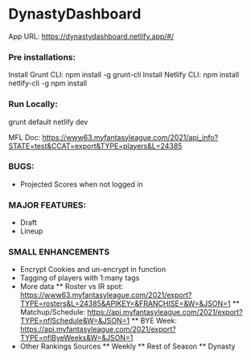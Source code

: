 # DynastyDashboard

App URL: https://dynastydashboard.netlify.app/#/

### Pre installations:
Install Grunt CLI: npm install -g grunt-cli
Install Netlify CLI: npm install netlify-cli -g
npm install

### Run Locally:
grunt default
netlify dev

MFL Doc: https://www63.myfantasyleague.com/2021/api_info?STATE=test&CCAT=export&TYPE=players&L=24385

### BUGS:
* Projected Scores when not logged in

### MAJOR FEATURES:
* Draft
* Lineup

### SMALL ENHANCEMENTS
* Encrypt Cookies and un-encrypt in function
* Tagging of players with 1:many tags
* More data
** Roster vs IR spot: https://www63.myfantasyleague.com/2021/export?TYPE=rosters&L=24385&APIKEY=&FRANCHISE=&W=&JSON=1
** Matchup/Schedule: https://api.myfantasyleague.com/2021/export?TYPE=nflSchedule&W=&JSON=1
** BYE Week: https://api.myfantasyleague.com/2021/export?TYPE=nflByeWeeks&W=&JSON=1
* Other Rankings Sources
** Weekly
** Rest of Season
** Dynasty
